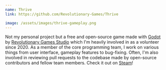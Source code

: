 ```yaml
---
name: Thrive
link: https://github.com/Revolutionary-Games/Thrive

image: /assets/images/thrive-gameplay.png
---
```


Not my personal project but a free and open-source game made with [Godot](https://godotengine.org) by [Revolutionary Games Studio](https://revolutionarygamesstudio.com) which I'm heavily involved in as a volunteer since 2020. As a member of the core programming team, I work on various things from user interface, gameplay features to bug-fixing. Often, I'm also involved in reviewing pull requests to the codebase made by open-source contributors and fellow team members. Check it out on [Steam](https://store.steampowered.com/app/1779200/Thrive/)!
